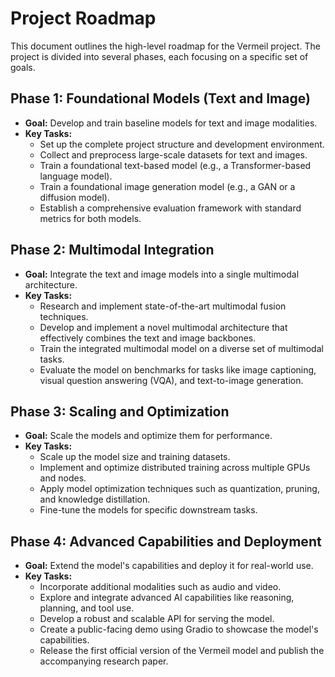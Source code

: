# Project Roadmap

This document outlines the high-level roadmap for the Vermeil project. The project is divided into several phases, each focusing on a specific set of goals.

## Phase 1: Foundational Models (Text and Image)

*   **Goal:** Develop and train baseline models for text and image modalities.
*   **Key Tasks:**
    *   Set up the complete project structure and development environment.
    *   Collect and preprocess large-scale datasets for text and images.
    *   Train a foundational text-based model (e.g., a Transformer-based language model).
    *   Train a foundational image generation model (e.g., a GAN or a diffusion model).
    *   Establish a comprehensive evaluation framework with standard metrics for both models.

## Phase 2: Multimodal Integration

*   **Goal:** Integrate the text and image models into a single multimodal architecture.
*   **Key Tasks:**
    *   Research and implement state-of-the-art multimodal fusion techniques.
    *   Develop and implement a novel multimodal architecture that effectively combines the text and image backbones.
    *   Train the integrated multimodal model on a diverse set of multimodal tasks.
    *   Evaluate the model on benchmarks for tasks like image captioning, visual question answering (VQA), and text-to-image generation.

## Phase 3: Scaling and Optimization

*   **Goal:** Scale the models and optimize them for performance.
*   **Key Tasks:**
    *   Scale up the model size and training datasets.
    *   Implement and optimize distributed training across multiple GPUs and nodes.
    *   Apply model optimization techniques such as quantization, pruning, and knowledge distillation.
    *   Fine-tune the models for specific downstream tasks.

## Phase 4: Advanced Capabilities and Deployment

*   **Goal:** Extend the model's capabilities and deploy it for real-world use.
*   **Key Tasks:**
    *   Incorporate additional modalities such as audio and video.
    *   Explore and integrate advanced AI capabilities like reasoning, planning, and tool use.
    *   Develop a robust and scalable API for serving the model.
    *   Create a public-facing demo using Gradio to showcase the model's capabilities.
    *   Release the first official version of the Vermeil model and publish the accompanying research paper.